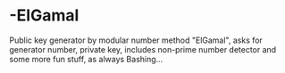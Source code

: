 # -ElGamal
Public key generator by modular number method "ElGamal", asks for generator number, private key, includes non-prime number detector and some more fun stuff, as always Bashing...
